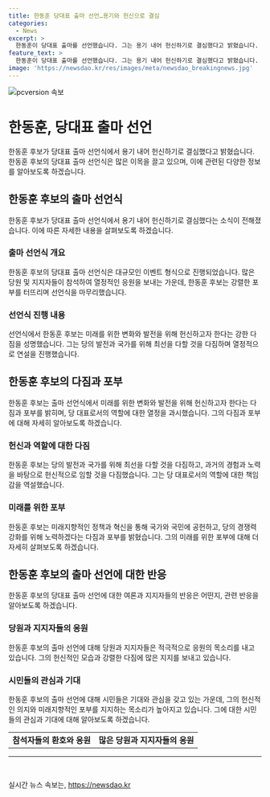 ```yaml
---
title: 한동훈 당대표 출마 선언…용기와 헌신으로 결심
categories:
  - News
excerpt: >
  한동훈이 당대표 출마를 선언했습니다. 그는 용기 내어 헌신하기로 결심했다고 밝혔습니다. 한동훈의 이번 결정에 대한 상세한 내용을 확인해보세요!
feature_text: >
  한동훈이 당대표 출마를 선언했습니다. 그는 용기 내어 헌신하기로 결심했다고 밝혔습니다. 한동훈의 이번 결정에 대한 상세한 내용을 확인해보세요!
image: 'https://newsdao.kr/res/images/meta/newsdao_breakingnews.jpg'
---
```


<p><img src="https://newsdao.kr/res/images/meta/newsdao_breakingnews.jpg" alt="pcversion 속보" /></p>

<h1>한동훈, 당대표 출마 선언</h1>

<p data-ke-size="size16">한동훈 후보가 당대표 출마 선언식에서 용기 내어 헌신하기로 결심했다고 밝혔습니다. 한동훈 후보의 당대표 출마 선언식은 많은 이목을 끌고 있으며, 이에 관련된 다양한 정보를 알아보도록 하겠습니다.</p>

<h2 data-ke-size="size26">한동훈 후보의 출마 선언식</h2>

<p data-ke-size="size16">한동훈 후보가 당대표 출마 선언식에서 용기 내어 헌신하기로 결심했다는 소식이 전해졌습니다. 이에 따른 자세한 내용을 살펴보도록 하겠습니다.</p>

<h3>출마 선언식 개요</h3>

<p data-ke-size="size16">한동훈 후보의 당대표 출마 선언식은 대규모인 이벤트 형식으로 진행되었습니다. 많은 당원 및 지지자들이 참석하여 열정적인 응원을 보내는 가운데, 한동훈 후보는 강렬한 포부를 터뜨리며 선언식을 마무리했습니다.</p>

<h3>선언식 진행 내용</h3>

<p data-ke-size="size16">선언식에서 한동훈 후보는 미래를 위한 변화와 발전을 위해 헌신하고자 한다는 강한 다짐을 성명했습니다. 그는 당의 발전과 국가를 위해 최선을 다할 것을 다짐하며 열정적으로 연설을 진행했습니다.</p>

<h2 data-ke-size="size26">한동훈 후보의 다짐과 포부</h2>

<p data-ke-size="size16">한동훈 후보는 출마 선언식에서 미래를 위한 변화와 발전을 위해 헌신하고자 한다는 다짐과 포부를 밝히며, 당 대표로서의 역할에 대한 열정을 과시했습니다. 그의 다짐과 포부에 대해 자세히 알아보도록 하겠습니다.</p>

<h3>헌신과 역할에 대한 다짐</h3>

<p data-ke-size="size16">한동훈 후보는 당의 발전과 국가를 위해 최선을 다할 것을 다짐하고, 과거의 경험과 노력을 바탕으로 헌신적으로 임할 것을 다짐했습니다. 그는 당 대표로서의 역할에 대한 책임감을 역설했습니다.</p>

<h3>미래를 위한 포부</h3>

<p data-ke-size="size16">한동훈 후보는 미래지향적인 정책과 혁신을 통해 국가와 국민에 공헌하고, 당의 경쟁력 강화를 위해 노력하겠다는 다짐과 포부를 밝혔습니다. 그의 미래를 위한 포부에 대해 더 자세히 살펴보도록 하겠습니다.</p>

<h2 data-ke-size="size26">한동훈 후보의 출마 선언에 대한 반응</h2>

<p data-ke-size="size16">한동훈 후보의 당대표 출마 선언에 대한 여론과 지지자들의 반응은 어떤지, 관련 반응을 알아보도록 하겠습니다.</p>

<h3>당원과 지지자들의 응원</h3>

<p data-ke-size="size16">한동훈 후보의 출마 선언에 대해 당원과 지지자들은 적극적으로 응원의 목소리를 내고 있습니다. 그의 헌신적인 모습과 강렬한 다짐에 많은 지지를 보내고 있습니다.</p>

<h3>시민들의 관심과 기대</h3>

<p data-ke-size="size16">한동훈 후보의 출마 선언에 대해 시민들은 기대와 관심을 갖고 있는 가운데, 그의 헌신적인 의지와 미래지향적인 포부를 지지하는 목소리가 높아지고 있습니다. 그에 대한 시민들의 관심과 기대에 대해 알아보도록 하겠습니다.</p>

<table>
    <tr>
        <td style="text-align: center; height: 17px;"><b>참석자들의 환호와 응원</b></td>
        <td style="text-align: center; height: 17px;"><b>많은 당원과 지지자들의 응원</b></td>
    </tr>
</table>

<hr>

<p data-ke-size="size16">&nbsp;</p>
실시간 뉴스 속보는, <a href="https://newsdao.kr" rel="dofollow">https://newsdao.kr</a>


